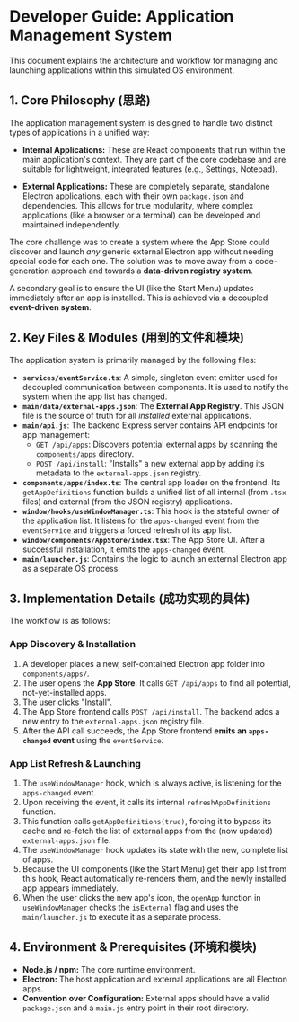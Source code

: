 # Developer Guide: Application Management System

This document explains the architecture and workflow for managing and launching applications within this simulated OS environment.

## 1. Core Philosophy (思路)

The application management system is designed to handle two distinct types of applications in a unified way:

-   **Internal Applications:** These are React components that run within the main application's context. They are part of the core codebase and are suitable for lightweight, integrated features (e.g., Settings, Notepad).

-   **External Applications:** These are completely separate, standalone Electron applications, each with their own `package.json` and dependencies. This allows for true modularity, where complex applications (like a browser or a terminal) can be developed and maintained independently.

The core challenge was to create a system where the App Store could discover and launch *any* generic external Electron app without needing special code for each one. The solution was to move away from a code-generation approach and towards a **data-driven registry system**.

A secondary goal is to ensure the UI (like the Start Menu) updates immediately after an app is installed. This is achieved via a decoupled **event-driven system**.

## 2. Key Files & Modules (用到的文件和模块)

The application system is primarily managed by the following files:

-   **`services/eventService.ts`**: A simple, singleton event emitter used for decoupled communication between components. It is used to notify the system when the app list has changed.
-   **`main/data/external-apps.json`**: The **External App Registry**. This JSON file is the source of truth for all *installed* external applications.
-   **`main/api.js`**: The backend Express server contains API endpoints for app management:
    -   `GET /api/apps`: Discovers potential external apps by scanning the `components/apps` directory.
    -   `POST /api/install`: "Installs" a new external app by adding its metadata to the `external-apps.json` registry.
-   **`components/apps/index.ts`**: The central app loader on the frontend. Its `getAppDefinitions` function builds a unified list of all internal (from `.tsx` files) and external (from the JSON registry) applications.
-   **`window/hooks/useWindowManager.ts`**: This hook is the stateful owner of the application list. It listens for the `apps-changed` event from the `eventService` and triggers a forced refresh of its app list.
-   **`window/components/AppStore/index.tsx`**: The App Store UI. After a successful installation, it emits the `apps-changed` event.
-   **`main/launcher.js`**: Contains the logic to launch an external Electron app as a separate OS process.

## 3. Implementation Details (成功实现的具体)

The workflow is as follows:

### App Discovery & Installation
1.  A developer places a new, self-contained Electron app folder into `components/apps/`.
2.  The user opens the **App Store**. It calls `GET /api/apps` to find all potential, not-yet-installed apps.
3.  The user clicks "Install".
4.  The App Store frontend calls `POST /api/install`. The backend adds a new entry to the `external-apps.json` registry file.
5.  After the API call succeeds, the App Store frontend **emits an `apps-changed` event** using the `eventService`.

### App List Refresh & Launching
1.  The `useWindowManager` hook, which is always active, is listening for the `apps-changed` event.
2.  Upon receiving the event, it calls its internal `refreshAppDefinitions` function.
3.  This function calls `getAppDefinitions(true)`, forcing it to bypass its cache and re-fetch the list of external apps from the (now updated) `external-apps.json` file.
4.  The `useWindowManager` hook updates its state with the new, complete list of apps.
5.  Because the UI components (like the Start Menu) get their app list from this hook, React automatically re-renders them, and the newly installed app appears immediately.
6.  When the user clicks the new app's icon, the `openApp` function in `useWindowManager` checks the `isExternal` flag and uses the `main/launcher.js` to execute it as a separate process.

## 4. Environment & Prerequisites (环境和模块)

-   **Node.js / npm:** The core runtime environment.
-   **Electron:** The host application and external applications are all Electron apps.
-   **Convention over Configuration:** External apps should have a valid `package.json` and a `main.js` entry point in their root directory.
